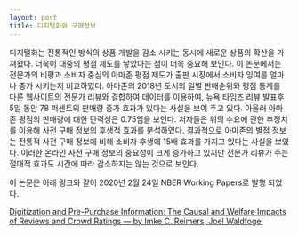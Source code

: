 ```yaml
---
layout: post
title: 디지털화와 구매정보
---
```


디지털화는 전통적인 방식의 상품 개발을 감소 시키는 동시에 새로운 상품의 확산을 가져왔다. 더욱이 대중의 평점 제도를 낳았다는 점이 더욱 중요해 보인다. 이 논문에서는 전문가의 비평과 소비자 중심의 아마존 평점 제도가 출판 시장에서 소비자 잉여를 얼마나 증가 시키는지 비교하였다.  아마존의 2018년 도서의 일별 판매순위와 평점 통계를 다른 웹사이트의 전문가 리뷰와 결합하여 데이터를 이용하여, 뉴욕 타임즈 리뷰 발표후 5일 동안 78 퍼센트의 판매량 증가 효과가 있다는 사실을 보여 주고 있다. 아울러 아마존 평점의 판매량에 대한 탄력성은 0.75임을 보인다. 저자들은 위의 수요에 관한 추정치를 이용해 사전 구매 정보의 후생적 효과를 분석하였다. 결과적으로 아마존의 별점 정보는 전통적 사전 구매 정보에 비해 소비자 후생에 15배 효과를 가지고 있다는 사실을 보였다. 이러한 온라인 사전 구매 정보의 중요성이 크게 증가하고 있지만 전문가 리뷰가 주는 절대적 효과도 시간에 따라 감소하지는 않는 것으로 보인다.

이 논문은 아래 링크와 같이 2020년 2월 24일 NBER Working Papers로 발행 되었다.

[Digitization and Pre-Purchase Information: The Causal and Welfare Impacts of Reviews and Crowd Ratings — by Imke C. Reimers, Joel Waldfogel](http://papers.nber.org/papers/w26776#fromrss)
